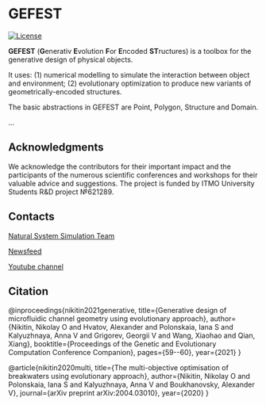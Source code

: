 # GEFEST

[![License](https://img.shields.io/badge/License-BSD%203--Clause-blue.svg)](https://opensource.org/licenses/BSD-3-Clause)

**GEFEST** (**G**enerativ **E**volution **F**or **E**ncoded **ST**ructures) is a toolbox for the generative design of
physical objects.

It uses: (1) numerical modelling to simulate the interaction between object and environment;
(2) evolutionary optimization to produce new variants of geometrically-encoded structures.

The basic abstractions in GEFEST are Point, Polygon, Structure and Domain.

...

## Acknowledgments

We acknowledge the contributors for their important impact and the participants of the numerous scientific conferences
and workshops for their valuable advice and suggestions. The project is funded by ITMO University Students R&D project
№621289.

## Contacts

[Natural System Simulation Team](https://itmo-nss-team.github.io/)

[Newsfeed](https://t.me/NSS_group)

[Youtube channel](https://www.youtube.com/channel/UC4K9QWaEUpT_p3R4FeDp5jA)

## Citation

@inproceedings{nikitin2021generative, title={Generative design of microfluidic channel geometry using evolutionary
approach}, author={Nikitin, Nikolay O and Hvatov, Alexander and Polonskaia, Iana S and Kalyuzhnaya, Anna V and Grigorev,
Georgii V and Wang, Xiaohao and Qian, Xiang}, booktitle={Proceedings of the Genetic and Evolutionary Computation
Conference Companion}, pages={59--60}, year={2021} }

@article{nikitin2020multi, title={The multi-objective optimisation of breakwaters using evolutionary approach},
author={Nikitin, Nikolay O and Polonskaia, Iana S and Kalyuzhnaya, Anna V and Boukhanovsky, Alexander V}, journal={arXiv
preprint arXiv:2004.03010}, year={2020} }

